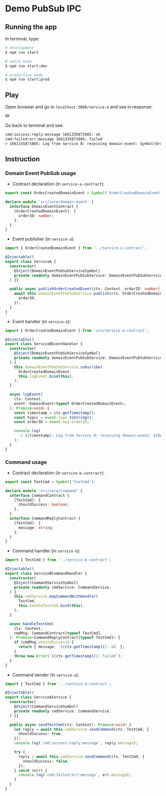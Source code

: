 # Demo PubSub IPC

## Running the app

In terminal, type:

```bash
# development
$ npm run start

# watch mode
$ npm run start:dev

# production mode
$ npm run start:prod
```

## Play

Open browser and go to `localhost:3000/service-a` and see in response:

```txt
OK
```

Go back to terminal and see:

```txt
cmd:success:reply:message 1661335871085: ok
cmd:failed:err:message 1661335871085: failed
> 1661335871085: Log from Service B: receiving domain-event: Symbol(OrderCreatedDomainEvent): with orderID: 15
```

## Instruction

### Domain Event PubSub usage

- Contract declaration (in `service-a-contract`):

```ts
export const OrderCreatedDomainEvent = Symbol('OrderCreatedDomainEvent');

declare module 'src/core/domain-event' {
  interface DomainEventContract {
    [OrderCreatedDomainEvent]: {
      orderID: number;
    };
  }
}
```

- Event publisher (in `service-a`):

```ts
import { OrderCreatedDomainEvent } from '../service-a-contract';

@Injectable()
export class ServiceA {
  constructor(
    @Inject(DomainEventPubSubServiceSymbol)
    private readonly domainEventPubSubService: DomainEventPubSubService,
  ) {}

  public async publishOrderCreatedEvent(ctx: Context, orderID: number): Promise<void> {
    await this.domainEventPubSubService.publish(ctx, OrderCreatedDomainEvent, {
      orderID,
    });
  }
}
```

- Event handler (in `service-b`):

```ts
import { OrderCreatedDomainEvent } from 'src/service-a-contract';

@Injectable()
export class ServiceBEventHandler {
  constructor(
    @Inject(DomainEventPubSubServiceSymbol)
    private readonly domainEventPubSubService: DomainEventPubSubService,
  ) {
    this.domainEventPubSubService.subscribe(
      OrderCreatedDomainEvent,
      this.logEvent.bind(this),
    );
  }

  async logEvent(
    ctx: Context,
    event: DomainEvent<typeof OrderCreatedDomainEvent>,
  ): Promise<void> {
    const timestamp = ctx.getTimestamp();
    const topic = event.type.toString();
    const orderID = event.msg.orderID;

    console.log(
      `> ${timestamp}: Log from Service B: receiving domain-event: ${topic}: with orderID: ${orderID}`,
    );
  }
}
```

### Command usage

- Contract declaration (in `service-b-contract`):

```ts
export const TestCmd = Symbol('TestCmd');

declare module 'src/core/command' {
  interface CommandContract {
    [TestCmd]: {
      shouldSuccess: boolean;
    };
  }
  interface CommandReplyContract {
    [TestCmd]: {
      message: string;
    };
  }
}
```

- Command handler (in `service-b`):

```ts
import { TestCmd } from '../service-b-contract';

@Injectable()
export class ServiceBCommandHandler {
  constructor(
    @Inject(CommandServiceSymbol)
    private readonly cmdService: CommandService,
  ) {
    this.cmdService.mapCommandWithHandler(
      TestCmd,
      this.handleTestCmd.bind(this),
    );
  }

  async handleTestCmd(
    ctx: Context,
    cmdMsg: CommandContract[typeof TestCmd],
  ): Promise<CommandReplyContract[typeof TestCmd]> {
    if (cmdMsg.shouldSuccess) {
      return { message: `${ctx.getTimestamp()}: ok` };
    }
    throw new Error(`${ctx.getTimestamp()}: failed`);
  }
}
```

- Command sender (in `service-a`):

```ts
import { TestCmd } from '../service-b-contract';

@Injectable()
export class ServiceAService {
  constructor(
    @Inject(CommandServiceSymbol)
    private readonly cmdService: CommandService,
  ) {}

  public async sendTestCmd(ctx: Context): Promise<void> {
    let reply = await this.cmdService.sendCommand(ctx, TestCmd, {
      shouldSuccess: true,
    });
    console.log(`cmd:success:reply:message`, reply.message);

    try {
      reply = await this.cmdService.sendCommand(ctx, TestCmd, {
        shouldSuccess: false,
      });
    } catch (err) {
      console.log(`cmd:failed:err:message`, err.message);
    }
  }
}
```
